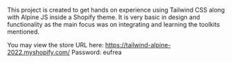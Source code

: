 

This project is created to get hands on experience using Tailwind CSS along with Alpine JS inside a Shopify theme. It is very basic in design and functionality as the main focus was on integrating and learning the toolkits mentioned.

You may view the store URL here: https://tailwind-alpine-2022.myshopify.com/
Password: eufrea
